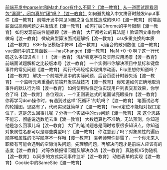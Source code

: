 [前端开发中parseInt和Math.floor有什么不同？【渡一教育】](https://www.bilibili.com/video/BV1sN411z7ut?spm_id_from=333.788.videopod.sections&vd_source=c4234488bc8659e17c631716b9036762)
[从一道面试题看闭包“漏洞”，闭包真的“闭”吗？【渡一教育】](https://www.bilibili.com/video/BV1mu41177QM?spm_id_from=333.788.videopod.sections&vd_source=c4234488bc8659e17c631716b9036762)
如何避免输入中文拼音时触发input事件【渡一教育】
前端开发中常见问题之复合属性造成的BUG【渡一教育】
前端高薪面试高频问题之并发请求【渡一教育】
如何打破Chrome的字号限制【渡一教育】
如何发现前端性能瓶颈【渡一教育】
大厂都考过的算法题！验证回文串你会做吗【渡一教育】
微软典型算法面试题解析【渡一教育】
css多重变换的本质【渡一教育】
ES6-标记模板字符串【渡一教育】
可组合的散列数值【渡一教育】
vue源码中的工具函数——hasChanged【渡一教育】 NaN +0 -0
啊？这一行代码这么多知识点！！！【渡一教育】
浅析零宽字符及实际应用场景【渡一教育】
前端面试题解析之比较版本号【渡一教育】
一个实例带你解决项目中鼠标和键盘事件的常见问题【渡一教育】
两行代码轻松实现排序动画，Filp思想你知道吗？【渡一教育】
解决一个前端开发中的实际问题，后台页面计时器失活【渡一教育】
一个监听元素重叠的前端开发实战技巧【渡一教育】
你知道如何正确地取消事件的默认行为嘛【渡一教育】
如何使用粘性定位实现用户列表交互效果，你学会了吗【渡一教育】
各位观众，一个正则表达式的笔面试亮眼操作【渡一教育】
你再学习dom操作时，有遇到过这样“死循环”的坑吗？【渡一教育】
笔面试必考的轮播图，思路有了，代码实现就简单了【渡一教育】
fixed定位不能相对视口定位了，这是怎么回事儿呢 ？分析一个实战中的css问题【渡一教育】
来 这个思路不能忘，彻底说透数组去重【渡一教育】
大数运算也不准确，无法预测，你知道他是怎么回事儿吗【渡一教育】
大厂的笔试题总是同时考察很多知识点，你知道对象属性名都可以是哪些类型吗？【渡一教育】
你注意到了吗？对象属性的遍历顺序和属性的书写顺序不一样哦【渡一教育】
袁老师带你排雷了，一个你未来入职极有可能会遇到的空隙消失问题。先理解问题，再解决问题才是前端人应该有的态度【渡一教育】
对等依赖报错问题及解决办法【渡一教育】
真随机VS伪随机【渡一教育】
以同步的方式实现事件监听【渡一教育】
动态表单的实现【渡一教育】
Cookie中的SameSite【渡一教育】

